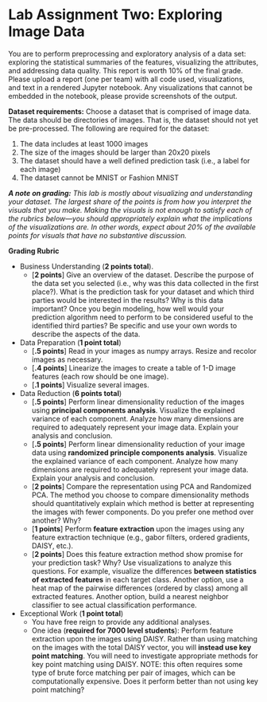 # Lab Assignment Two: Exploring Image Data

You are to perform preprocessing and exploratory analysis of a data set: exploring the statistical summaries of the features, visualizing the attributes, and addressing data quality. This report is worth 10% of the final grade. Please upload a report (one per team) with all code used, visualizations, and text in a rendered Jupyter notebook. Any visualizations that cannot be embedded in the notebook, please provide screenshots of the output.

**Dataset requirements:** Choose a dataset that is comprised of image data. The data should be directories of images. That is, the dataset should not yet be pre-processed. The following are required for the dataset:

1. The data includes at least 1000 images
2. The size of the images should be larger than 20x20 pixels 
3. The dataset should have a well defined prediction task (i.e., a label for each image)
4. The dataset cannot be MNIST or Fashion MNIST

<i>**A note on grading:** This lab is mostly about visualizing and understanding your dataset. The largest share of the points is from how you interpret the visuals that you make. Making the visuals is not enough to satisfy each of the rubrics below—you should appropriately explain what the implications of the visualizations are. In other words, expect about 20% of the available points for visuals that have no substantive discussion.</i>

**Grading Rubric**

- Business Understanding (**2 points total**).  
  - [**2 points**] Give an overview of the dataset. Describe the purpose of the data set you selected (i.e., why was this data collected in the first place?). What is the prediction task for your dataset and which third parties would be interested in the results? Why is this data important? Once you begin modeling, how well would your prediction algorithm need to perform to be considered useful to the identified third parties? Be specific and use your own words to describe the aspects of the data. 
- Data Preparation (**1 point total**)
  - [**.5 points**] Read in your images as numpy arrays. Resize and recolor images as necessary. 
  - [**.4 points**] Linearize the images to create a table of 1-D image features (each row should be one image).   
  - [**.1 points**] Visualize several images.
- Data Reduction (**6 points total**)
  - [**.5 points**] Perform linear dimensionality reduction of the images using **principal components analysis**. Visualize the explained variance of each component. Analyze how many dimensions are required to adequately represent your image data. Explain your analysis and conclusion.
  - [**.5 points**] Perform linear dimensionality reduction of your image data using **randomized principle components analysis**. Visualize the explained variance of each component. Analyze how many dimensions are required to adequately represent your image data. Explain your analysis and conclusion.
  - [**2 points**]  Compare the representation using PCA and Randomized PCA. The method you choose to compare dimensionality methods should quantitatively explain which method is better at representing the images with fewer components.  Do you prefer one method over another? Why?
  - [**1 points**] Perform **feature extraction** upon the images using any feature extraction technique (e.g., gabor filters, ordered gradients, DAISY, etc.).
  - [**2 points**] Does this feature extraction method show promise for your prediction task? Why? Use visualizations to analyze this questions. For example, visualize the differences **between statistics of extracted features** in each target class. Another option, use a heat map of the pairwise differences (ordered by class) among all extracted features. Another option, build a nearest neighbor classifier to see actual classification performance.  
- Exceptional Work (**1 point total**)
  - You have free reign to provide any additional analyses. 
  - One idea (**required for 7000 level students**): Perform feature extraction upon the images using DAISY. Rather than using matching on the images with the total DAISY vector, you will **instead use key point matching**. You will need to investigate appropriate methods for key point matching using DAISY. NOTE: this often requires some type of brute force matching per pair of images, which can be computationally expensive. Does it perform better than not using key point matching? 
